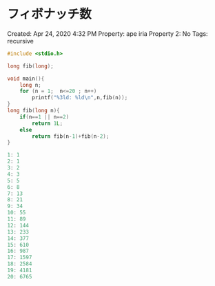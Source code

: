# フィボナッチ数

Created: Apr 24, 2020 4:32 PM
Property: ape iria
Property 2: No
Tags: recursive

```c
#include <stdio.h>

long fib(long);

void main(){
    long n;
    for (n = 1;  n<=20 ; n++)
        printf("%3ld: %ld\n",n,fib(n));
}
long fib(long n){
    if(n==1 || n==2)
        return 1L;
    else
        return fib(n-1)+fib(n-2);
}
```

```c
1: 1
2: 1
3: 2
4: 3
5: 5
6: 8
7: 13
8: 21
9: 34
10: 55
11: 89
12: 144
13: 233
14: 377
15: 610
16: 987
17: 1597
18: 2584
19: 4181
20: 6765
```